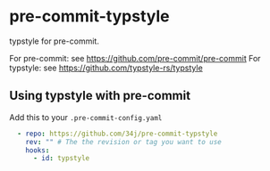 # pre-commit-typstyle

typstyle for pre-commit.

For pre-commit: see https://github.com/pre-commit/pre-commit
For typstyle: see https://github.com/typstyle-rs/typstyle

## Using typstyle with pre-commit

Add this to your `.pre-commit-config.yaml`

```yaml
  - repo: https://github.com/34j/pre-commit-typstyle
    rev: "" # The the revision or tag you want to use
    hooks:
      - id: typstyle
```
